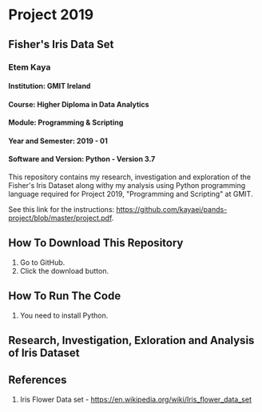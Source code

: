 # Project 2019

## Fisher's Iris Data Set

### Etem Kaya

#### Institution: GMIT Ireland

#### Course: Higher Diploma in Data Analytics

#### Module: Programming & Scripting

#### Year and Semester: 2019 - 01

#### Software and Version: Python - Version 3.7

This repository contains my research, investigation and exploration of the Fisher's Iris Dataset along withy my analysis using Python programming language required for Project 2019, "Programming and Scripting" at GMIT.

See this link for the instructions: <https://github.com/kayaei/pands-project/blob/master/project.pdf>.

## How To Download This Repository

1. Go to GitHub.
2. Click the download button.

## How To Run The Code

1. You need to install Python.

## Research, Investigation, Exloration and Analysis of Iris Dataset

## References

1. Iris Flower Data set - <https://en.wikipedia.org/wiki/Iris_flower_data_set>
